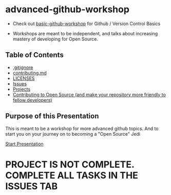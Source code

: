 # advanced-github-workshop
* Check out [basic-github-workshop](https://github.com/njitacm/basic-github-workshop) for Github / Version Control Basics

* Workshops are meant to be independent, and talks about increasing mastery of developing for Open Source.



## Table of Contents
* [.gitignore](docs/gitignore.md)
* [contributing.md](docs/contributee.md)
* [LICENSES](docs/license.md)
* [Issues](docs/issuess.md)
* [Projects](docs/proj.md)
* [Contributing to Open Source (and make your repository more friendly to fellow developers)](docs/oss.md)

## Purpose of this Presentation
This is meant to be a workshop for more advanced github topics. And to start you on your journey on to becoming a "Open Source" Jedi <!-- Startup Jargon to make you work harder: that is actually cringe :vommit: :disgusting: -->


[Start Presentation](docs/gitignore.md)

# PROJECT IS NOT COMPLETE. COMPLETE ALL TASKS IN THE ISSUES TAB

<!-- Order: gitignore, contribute, license, issues, proj, oss-->

<!-- Done: contribute, proj, oss -->

<!-- 
.gitignore
LICENSES
Issues
Using a Kanban on Github to Optimize Workflow (Agile)
Contributing to Open Source and (make your repository more friendly to fellow developers) 
--> 